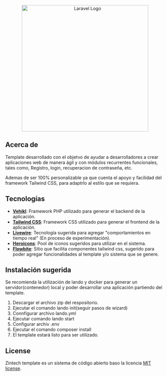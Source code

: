 <p align="center"><a href="https://zintech.mx" target="_blank"><img src="https://zintech.mx/images/Color_327x120.png" width="400" alt="Laravel Logo"></a></p>


## Acerca de

Template desarrollado con el objetvo de ayudar a desarrolladores a crear aplicaciones web de manera ágil y con módulos recurrentes funcionales, tales como, Registro, login, recuperacion de contraseña, etc.

Ademas de ser 100% personalizable ya que cuenta el apoyo y facilidad del framework Tailwind CSS, para adaptrlo al estilo que se requiera.


## Tecnologías

- **[Vehikl](https://laravel.com)**: Framework PHP utilizado para generar el backend de la aplicación.
- **[Tailwind CSS](https://tailwindcss.com)**: Framework CSS utilizado para generar el frontend de la aplicación.
- **[Livewire](https://laravel-livewire.com)**: Tecnología sugerida para agregar "comportamientos en tiempo real" (En  proceso de experimentación).
- **[Heroicons](https://heroicons.com)**: Pool de iconos sugeridos para utilizar en el sistema.
- **[Flowbite](https://flowbite.com)**: Sitio que facilita componentes tailwind css, sugerido para poder agregar funcionalidades al template y/o sistema que se genere.

## Instalación sugerida
Se recomienda la utilización de lando y docker para generar un servidor(contenedor) local y poder desarrollar una aplicación partiendo del template.

1. Descargar el archivo zip del respositorio.
1. Ejecutar el comando lando init(seguir pasos de wizard)
1. Connfigurar archivo lando.yml
1. Ejecutar comando lando start
1. Configurar archiv .env
1. Ejecutar el comando composer install
1. El template estará listo para ser utilizado.


## License

Zintech template es un sistema de código abierto baso la licencia [MIT license](https://opensource.org/licenses/MIT).
